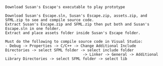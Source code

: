 	Download Susan's Escape's executable to play prototype

	Download Susan's Escape.sln, Susan's Escape.zip, assets.zip, and SFML.zip to see and compile source code.
	Extract Susan's Escape.zip and SFML.zip then put both and Susan's Escape.sln in one folder.
	Extract and place assets folder inside Susan's Escape folder.

	Must do the following to compile source code in Visual Studio:
	- Debug -> Properties -> C/C++ -> Change Additional Include Directories -> select SFML folder -> select include folder
        -                              -> Linker -> General -> Additional Library Directories -> select SFML folder -> select lib
